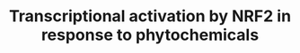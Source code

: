 ---
annotations:
- id: PW:0000378
  parent: regulatory pathway
  type: Pathway Ontology
  value: oxidative stress response pathway
- id: PW:0000369
  parent: regulatory pathway
  type: Pathway Ontology
  value: nuclear factor, erythroid 2 like 2 signaling pathway
authors:
- Hubert
- MaintBot
- Thomas
- Khanspers
- Jildau
- AlexanderPico
- MartijnVanIersel
- AllanKuchinsky
- Ddigles
- Egonw
- Nsalomonis
- Zari
- Eweitz
citedin: ''
communities:
- CPTAC
- ONTOX
description: Based on [Surh, 2003, figure 4](http://www.nature.com/nrc/journal/v3/n10/fig_tab/nrc1189_F4.html).  NRF2
  is a transcription factor that regulates expression of many detoxification or antioxidant
  enzymes. The Kelch-like-ECH-associated protein 1 (KEAP1) is a cytoplasmic repressor
  of NRF2 that inhibits its ability to translocate to the nucleus. These two proteins
  interact with each other through the double glycine-rich domains of KEAP1 and a
  hydrophilic region in the NEH2 domain of NRF2. KEAP1 contains many cysteine residues.
  Phase II enzyme inducers and/or prooxidants can cause oxidation or covalent modification
  (R) of these cysteine residues. As a result, NRF2 is released from KEAP1. In addition,
  phosphorylation of NRF2 at serine (S) and threonine (T) residues by kinases such
  as phosphatidylinositol 3-kinase (PI3K), protein kinase C (PKC), c-Jun NH2-terminal
  kinase (JNK) and extracellular-signal-regulated kinase (ERK) is assumed to facilitate
  the dissociation of NRF2 from KEAP1 and subsequent translocation to the nucleus.
  p38 can both stimulate and inhibit the NRF2 nuclear translocation. In the nucleus,
  NRF2 associates with small MAF (the term is derived from musculoaponeurotic-fibrosarcoma
  virus), forming a heterodimer that binds to the antioxidant-responsive element (ARE)
  to stimulate gene expression. NRF2/MAF target genes encode phase II detoxification
  or antioxidant enzymes such as glutathione S-transferase alpha2 (GSTA2), NAD(P)H:quinone
  oxidoreductase (NQO1), gamma-glutamate cysteine ligase (gamma -GCLC and gamma -GCLM)
  and heme oxygenase-1 (HO-1). PI3K also phosphorylates the CCAAT/enhancer binding
  protein-beta (C/EBPbeta), inducing its translocation to the nucleus and binding
  to the CCAAT sequence of C/EBP-beta response element within the xenobiotic response
  element (XRE), in conjunction with NRF2 binding to ARE. Transfection of human neuroblastoma
  cells with PI3K activates ARE, which is attenuated by a pharmacological inhibitor
  of PI3K or dominant-negative NRF2. Curcumin and caffeic acid phenethyl ester (CAPE)
  disrupt the NRF2–KEAP1 complex, leading to increased NRF2 binding to ARE. Sulphoraphane
  directly interacts with KEAP1 by covalent binding to its thiol groups. 6-(Methylsulfinyl)hexyl
  isothiocyanate (6-HITC) — a sulphoraphane analogue from Japanese horseradish wasabi
  — stimulates nuclear translocation of NRF2, which subsequently activates ARE. Protein
  phosphorylation sites were added based on information from PhosphoSitePlus (R),
  www.phosphosite.org.
last-edited: 2025-02-27
ndex: e285ccb0-8b61-11eb-9e72-0ac135e8bacf
organisms:
- Homo sapiens
redirect_from:
- /index.php/Pathway:WP3
- /instance/WP3
- /instance/WP3_r137060
revision: r137060
schema-jsonld:
- '@context': https://schema.org/
  '@id': https://wikipathways.github.io/pathways/WP3.html
  '@type': Dataset
  creator:
    '@type': Organization
    name: WikiPathways
  description: Based on [Surh, 2003, figure 4](http://www.nature.com/nrc/journal/v3/n10/fig_tab/nrc1189_F4.html).  NRF2
    is a transcription factor that regulates expression of many detoxification or
    antioxidant enzymes. The Kelch-like-ECH-associated protein 1 (KEAP1) is a cytoplasmic
    repressor of NRF2 that inhibits its ability to translocate to the nucleus. These
    two proteins interact with each other through the double glycine-rich domains
    of KEAP1 and a hydrophilic region in the NEH2 domain of NRF2. KEAP1 contains many
    cysteine residues. Phase II enzyme inducers and/or prooxidants can cause oxidation
    or covalent modification (R) of these cysteine residues. As a result, NRF2 is
    released from KEAP1. In addition, phosphorylation of NRF2 at serine (S) and threonine
    (T) residues by kinases such as phosphatidylinositol 3-kinase (PI3K), protein
    kinase C (PKC), c-Jun NH2-terminal kinase (JNK) and extracellular-signal-regulated
    kinase (ERK) is assumed to facilitate the dissociation of NRF2 from KEAP1 and
    subsequent translocation to the nucleus. p38 can both stimulate and inhibit the
    NRF2 nuclear translocation. In the nucleus, NRF2 associates with small MAF (the
    term is derived from musculoaponeurotic-fibrosarcoma virus), forming a heterodimer
    that binds to the antioxidant-responsive element (ARE) to stimulate gene expression.
    NRF2/MAF target genes encode phase II detoxification or antioxidant enzymes such
    as glutathione S-transferase alpha2 (GSTA2), NAD(P)H:quinone oxidoreductase (NQO1),
    gamma-glutamate cysteine ligase (gamma -GCLC and gamma -GCLM) and heme oxygenase-1
    (HO-1). PI3K also phosphorylates the CCAAT/enhancer binding protein-beta (C/EBPbeta),
    inducing its translocation to the nucleus and binding to the CCAAT sequence of
    C/EBP-beta response element within the xenobiotic response element (XRE), in conjunction
    with NRF2 binding to ARE. Transfection of human neuroblastoma cells with PI3K
    activates ARE, which is attenuated by a pharmacological inhibitor of PI3K or dominant-negative
    NRF2. Curcumin and caffeic acid phenethyl ester (CAPE) disrupt the NRF2–KEAP1
    complex, leading to increased NRF2 binding to ARE. Sulphoraphane directly interacts
    with KEAP1 by covalent binding to its thiol groups. 6-(Methylsulfinyl)hexyl isothiocyanate
    (6-HITC) — a sulphoraphane analogue from Japanese horseradish wasabi — stimulates
    nuclear translocation of NRF2, which subsequently activates ARE. Protein phosphorylation
    sites were added based on information from PhosphoSitePlus (R), www.phosphosite.org.
  keywords:
  - 6-HITC
  - C/EBP-beta
  - Caffeic acid phenethyl ester
  - Curcumin
  - ERK
  - GCLC
  - GCLM
  - GSTA2
  - HO-1
  - JNK
  - KEAP1
  - MAF
  - NQO1
  - NRF2
  - P38
  - PI3K
  - PKC
  - SLC7A11
  - Sulforaphane
  license: CC0
  name: Transcriptional activation by NRF2 in response to phytochemicals
seo: CreativeWork
title: Transcriptional activation by NRF2 in response to phytochemicals
wpid: WP3
---